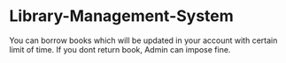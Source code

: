 # Library-Management-System
You can borrow books which will be updated in your account with certain limit of time. If you dont return book, Admin can impose fine.
